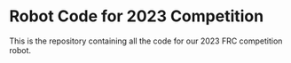 # Robot Code for 2023 Competition
This is the repository containing all the code for our 2023 FRC competition robot.
